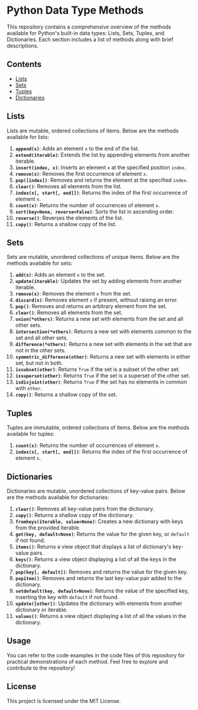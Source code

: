 # Python Data Type Methods

This repository contains a comprehensive overview of the methods available for Python's built-in data types: Lists, Sets, Tuples, and Dictionaries. Each section includes a list of methods along with brief descriptions.

## Contents

- [Lists](#lists)
- [Sets](#sets)
- [Tuples](#tuples)
- [Dictionaries](#dictionaries)

## Lists

Lists are mutable, ordered collections of items. Below are the methods available for lists:

1. **`append(x)`**: Adds an element `x` to the end of the list.
2. **`extend(iterable)`**: Extends the list by appending elements from another iterable.
3. **`insert(index, x)`**: Inserts an element `x` at the specified position `index`.
4. **`remove(x)`**: Removes the first occurrence of element `x`.
5. **`pop([index])`**: Removes and returns the element at the specified `index`.
6. **`clear()`**: Removes all elements from the list.
7. **`index(x[, start[, end]])`**: Returns the index of the first occurrence of element `x`.
8. **`count(x)`**: Returns the number of occurrences of element `x`.
9. **`sort(key=None, reverse=False)`**: Sorts the list in ascending order.
10. **`reverse()`**: Reverses the elements of the list.
11. **`copy()`**: Returns a shallow copy of the list.

## Sets

Sets are mutable, unordered collections of unique items. Below are the methods available for sets:

1. **`add(x)`**: Adds an element `x` to the set.
2. **`update(iterable)`**: Updates the set by adding elements from another iterable.
3. **`remove(x)`**: Removes the element `x` from the set.
4. **`discard(x)`**: Removes element `x` if present, without raising an error.
5. **`pop()`**: Removes and returns an arbitrary element from the set.
6. **`clear()`**: Removes all elements from the set.
7. **`union(*others)`**: Returns a new set with elements from the set and all other sets.
8. **`intersection(*others)`**: Returns a new set with elements common to the set and all other sets.
9. **`difference(*others)`**: Returns a new set with elements in the set that are not in the other sets.
10. **`symmetric_difference(other)`**: Returns a new set with elements in either set, but not in both.
11. **`issubset(other)`**: Returns `True` if the set is a subset of the other set.
12. **`issuperset(other)`**: Returns `True` if the set is a superset of the other set.
13. **`isdisjoint(other)`**: Returns `True` if the set has no elements in common with `other`.
14. **`copy()`**: Returns a shallow copy of the set.

## Tuples

Tuples are immutable, ordered collections of items. Below are the methods available for tuples:

1. **`count(x)`**: Returns the number of occurrences of element `x`.
2. **`index(x[, start[, end]])`**: Returns the index of the first occurrence of element `x`.

## Dictionaries

Dictionaries are mutable, unordered collections of key-value pairs. Below are the methods available for dictionaries:

1. **`clear()`**: Removes all key-value pairs from the dictionary.
2. **`copy()`**: Returns a shallow copy of the dictionary.
3. **`fromkeys(iterable, value=None)`**: Creates a new dictionary with keys from the provided iterable.
4. **`get(key, default=None)`**: Returns the value for the given key, or `default` if not found.
5. **`items()`**: Returns a view object that displays a list of dictionary's key-value pairs.
6. **`keys()`**: Returns a view object displaying a list of all the keys in the dictionary.
7. **`pop(key[, default])`**: Removes and returns the value for the given key.
8. **`popitem()`**: Removes and returns the last key-value pair added to the dictionary.
9. **`setdefault(key, default=None)`**: Returns the value of the specified key, inserting the key with `default` if not found.
10. **`update([other])`**: Updates the dictionary with elements from another dictionary or iterable.
11. **`values()`**: Returns a view object displaying a list of all the values in the dictionary.

## Usage

You can refer to the code examples in the code files of this repository for practical demonstrations of each method. Feel free to explore and contribute to the repository!

## License

This project is licensed under the MIT License.
